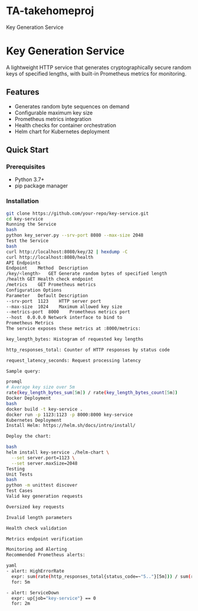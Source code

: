 # TA-takehomeproj
Key Generation Service
# Key Generation Service

A lightweight HTTP service that generates cryptographically secure random keys of specified lengths, with built-in Prometheus metrics for monitoring.

## Features

- Generates random byte sequences on demand
- Configurable maximum key size
- Prometheus metrics integration
- Health checks for container orchestration
- Helm chart for Kubernetes deployment

## Quick Start

### Prerequisites
- Python 3.7+
- pip package manager

### Installation
```bash
git clone https://github.com/your-repo/key-service.git
cd key-service
Running the Service
bash
python key_server.py --srv-port 8080 --max-size 2048
Test the Service
bash
curl http://localhost:8080/key/32 | hexdump -C
curl http://localhost:8080/health
API Endpoints
Endpoint	Method	Description
/key/<length>	GET	Generate random bytes of specified length
/health	GET	Health check endpoint
/metrics	GET	Prometheus metrics
Configuration Options
Parameter	Default	Description
--srv-port	1123	HTTP server port
--max-size	1024	Maximum allowed key size
--metrics-port	8000	Prometheus metrics port
--host	0.0.0.0	Network interface to bind to
Prometheus Metrics
The service exposes these metrics at :8000/metrics:

key_length_bytes: Histogram of requested key lengths

http_responses_total: Counter of HTTP responses by status code

request_latency_seconds: Request processing latency

Sample query:

promql
# Average key size over 5m
rate(key_length_bytes_sum[5m]) / rate(key_length_bytes_count[5m])
Docker Deployment
bash
docker build -t key-service .
docker run -p 1123:1123 -p 8000:8000 key-service
Kubernetes Deployment
Install Helm: https://helm.sh/docs/intro/install/

Deploy the chart:

bash
helm install key-service ./helm-chart \
  --set server.port=1123 \
  --set server.maxSize=2048
Testing
Unit Tests
bash
python -m unittest discover
Test Cases
Valid key generation requests

Oversized key requests

Invalid length parameters

Health check validation

Metrics endpoint verification

Monitoring and Alerting
Recommended Prometheus alerts:

yaml
- alert: HighErrorRate
  expr: sum(rate(http_responses_total{status_code=~"5.."}[5m])) / sum(rate(http_responses_total[5m])) > 0.05
  for: 5m

- alert: ServiceDown
  expr: up{job="key-service"} == 0
  for: 2m